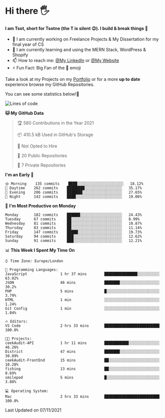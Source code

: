 # Hi there :raised_hand_with_fingers_splayed:
#### I am Tsot, short for Tsotne (the T is silent :wink:). I build & break things :space_invader:
- :telescope: I am currently working on Freelance Projects & My Dissertation for my final year of CS
- :seedling: I am currently learning and using the MERN Stack, WordPress & Shopify
- :mailbox: How to reach me: [@My LinkedIn](https://www.linkedin.com/in/tsotne-gvadzabia/) or [@My Website](https://tsotnegvadzabia.me/contact)
- :zap: Fun Fact: Big Fan of the :space_invader: emoji

Take a look at my Projects on my [Portfolio](https://tsotne.co.uk/) or for a more **up to date** experience browse my GitHub Repositories.

You can see some statistics below!:space_invader:
<!--START_SECTION:waka-->
![Lines of code](https://img.shields.io/badge/From%20Hello%20World%20I%27ve%20Written-3.5%20million%20lines%20of%20code-blue)

**🐱 My GitHub Data** 

> 🏆 580 Contributions in the Year 2021
 > 
> 📦 410.5 kB Used in GitHub's Storage 
 > 
> 🚫 Not Opted to Hire
 > 
> 📜 20 Public Repositories 
 > 
> 🔑 7 Private Repositories  
 > 
**I'm an Early 🐤** 

```text
🌞 Morning    135 commits    ████░░░░░░░░░░░░░░░░░░░░░   18.12% 
🌆 Daytime    262 commits    ████████░░░░░░░░░░░░░░░░░   35.17% 
🌃 Evening    206 commits    ███████░░░░░░░░░░░░░░░░░░   27.65% 
🌙 Night      142 commits    ████░░░░░░░░░░░░░░░░░░░░░   19.06%

```
📅 **I'm Most Productive on Monday** 

```text
Monday       182 commits    ██████░░░░░░░░░░░░░░░░░░░   24.43% 
Tuesday      67 commits     ██░░░░░░░░░░░░░░░░░░░░░░░   8.99% 
Wednesday    81 commits     ██░░░░░░░░░░░░░░░░░░░░░░░   10.87% 
Thursday     83 commits     ██░░░░░░░░░░░░░░░░░░░░░░░   11.14% 
Friday       147 commits    █████░░░░░░░░░░░░░░░░░░░░   19.73% 
Saturday     94 commits     ███░░░░░░░░░░░░░░░░░░░░░░   12.62% 
Sunday       91 commits     ███░░░░░░░░░░░░░░░░░░░░░░   12.21%

```


📊 **This Week I Spent My Time On** 

```text
⌚︎ Time Zone: Europe/London

💬 Programming Languages: 
JavaScript               1 hr 37 mins        ███████████████░░░░░░░░░░   63.02% 
JSON                     46 mins             ███████░░░░░░░░░░░░░░░░░░   30.2% 
PHP                      5 mins              █░░░░░░░░░░░░░░░░░░░░░░░░   3.79% 
HTML                     1 min               ░░░░░░░░░░░░░░░░░░░░░░░░░   1.24% 
Git Config               1 min               ░░░░░░░░░░░░░░░░░░░░░░░░░   1.04%

🔥 Editors: 
VS Code                  2 hrs 33 mins       █████████████████████████   100.0%

🐱‍💻 Projects: 
ceekAudit-API            1 hr 11 mins        ███████████░░░░░░░░░░░░░░   46.26% 
District                 47 mins             ███████░░░░░░░░░░░░░░░░░░   30.89% 
ceekAudit-FrontEnd       15 mins             ██░░░░░░░░░░░░░░░░░░░░░░░   10.28% 
fishing                  13 mins             ██░░░░░░░░░░░░░░░░░░░░░░░   8.69% 
smilepod                 5 mins              █░░░░░░░░░░░░░░░░░░░░░░░░   3.88%

💻 Operating System: 
Mac                      2 hrs 33 mins       █████████████████████████   100.0%

```


 Last Updated on 07/11/2021
<!--END_SECTION:waka-->
